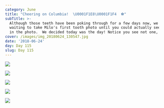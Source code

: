 ```yaml
---
category: June
title: "Cheering on Columbia!  \U0001F1E8\U0001F1F4  ⚽️"
subTitle: >-
  Although those teeth have been poking through for a few days now, we have been
  waiting to take Milo's first tooth photo until you could actually see a tooth
  in the photo.  We decided today was the day! Notice you see not one, but two!
cover: /images/img_20180624_130547.jpg
date: '2018-06-24'
day: Day 115
slug: Day 115
---
```

![](/images/img_20180624_130547.jpg)

![](/images/img_20180624_130640.jpg)

![](/images/img_20180624_212652.jpg)

![](/images/img_20180624_212804.jpg)

![](/images/img_20180624_212744.jpg)

